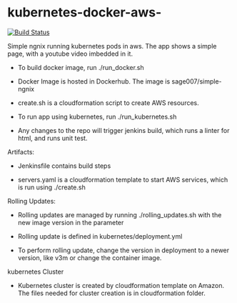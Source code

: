 # kubernetes-docker-aws-

[![Build Status](http://ec2-18-219-86-226.us-east-2.compute.amazonaws.com:8080/buildStatus/icon?job=static%2Fmaster)](http://ec2-18-219-86-226.us-east-2.compute.amazonaws.com:8080/job/static/job/master/)

Simple ngnix running kubernetes pods in aws. The app shows a simple page, with a youtube video imbedded in it. 

 * To build docker image, run ./run_docker.sh

 * Docker Image is hosted in Dockerhub. The image is sage007/simple-ngnix 
 
 * create.sh is a cloudformation script to create AWS resources. 

 * To run app using kubernetes, run ./run_kubernetes.sh

 * Any changes to the repo will trigger jenkins build, which runs a linter for html, and runs unit test.

Artifacts:
 * Jenkinsfile contains build steps
 
 * servers.yaml is a cloudformation template to start AWS services, which is run using ./create.sh
 
Rolling Updates:
 
 * Rolling updates are managed by running ./rolling_updates.sh with the new image version in the parameter
 
 * Rolling update is defined in kubernetes/deployment.yml
 
 * To perform rolling update, change the version in deployment to a newer version, like v3m or change the container image.


kubernetes Cluster

 * Kubernetes cluster is created by cloudformation template on Amazon. The files needed for cluster creation is in cloudformation folder. 
